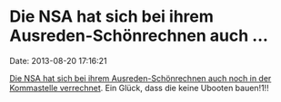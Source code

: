 Die NSA hat sich bei ihrem Ausreden-Schönrechnen auch \...
==========================================================

Date: 2013-08-20 17:16:21

[Die NSA hat sich bei ihrem Ausreden-Schönrechnen auch noch in der
Kommastelle
verrechnet](http://www.theatlanticwire.com/politics/2013/08/nsa-better-data-collection-math/68490/).
Ein Glück, dass die keine Ubooten bauen!1!!
